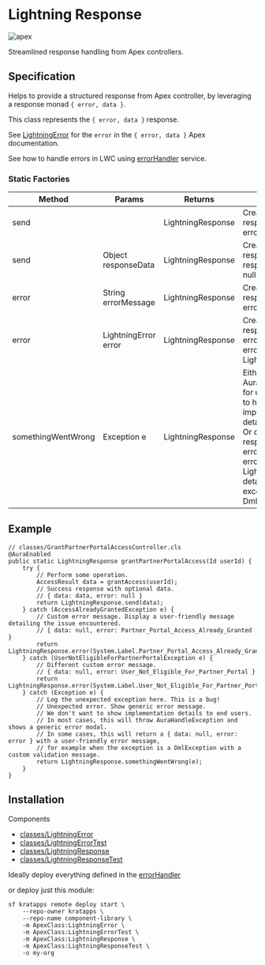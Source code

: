 # Lightning Response

![apex](https://img.shields.io/badge/Apex-service-darkblue)

Streamlined response handling from Apex controllers.

## Specification

Helps to provide a structured response from Apex controller, by leveraging a
response monad `{ error, data }`.

This class represents the `{ error, data }` response.

See [LightningError](lightning-error.md) for the `error` in the
`{ error, data }` Apex documentation.

See how to handle errors in LWC using [errorHandler](error-handler.md) service.

### Static Factories

| Method             | Params               | Returns           | Description                                                                                                                                                                                                                                                       |
| ------------------ | -------------------- | ----------------- | ----------------------------------------------------------------------------------------------------------------------------------------------------------------------------------------------------------------------------------------------------------------- |
| send               |                      | LightningResponse | Create successful response { data: 'ok', error: null }                                                                                                                                                                                                            |
| send               | Object responseData  | LightningResponse | Create successful response { data: responseData, error: null }                                                                                                                                                                                                    |
| error              | String errorMessage  | LightningResponse | Create error response { data: null, error: errorMessage }                                                                                                                                                                                                         |
| error              | LightningError error | LightningResponse | Create error response { data: null, error: error } where error is a structured LightningError.                                                                                                                                                                    |
| somethingWentWrong | Exception e          | LightningResponse | Either throws AuraHandleException for unknown issues to hide the implementation details to end users. Or creates error response { data: null, error: error } where error is a structured LightningError with details from specific exceptions, like DmlException. |

## Example

```apex
// classes/GrantPartnerPortalAccessController.cls
@AuraEnabled
public static LightningResponse grantPartnerPortalAccess(Id userId) {
    try {
        // Perform some operation.
        AccessResult data = grantAccess(userId);
        // Success response with optional data.
        // { data: data, error: null }
        return LightningResponse.send(data);
    } catch (AccessAlreadyGrantedException e) {
        // Custom error message. Display a user-friendly message detailing the issue encountered.
        // { data: null, error: Partner_Portal_Access_Already_Granted }
        return LightningResponse.error(System.Label.Partner_Portal_Access_Already_Granted);
    } catch (UserNotEligibleForPartnerPortalException e) {
        // Different custom error message.
        // { data: null, error: User_Not_Eligible_For_Partner_Portal }
        return LightningResponse.error(System.Label.User_Not_Eligible_For_Partner_Portal);
    } catch (Exception e) {
        // Log the unexpected exception here. This is a bug!
        // Unexpected error. Show generic error message.
        // We don't want to show implementation details to end users.
        // In most cases, this will throw AuraHandleException and shows a generic error modal.
        // In some cases, this will return a { data: null, error: error } with a user-friendly error message,
        // for example when the exception is a DmlException with a custom validation message.
        return LightningResponse.somethingWentWrong(e);
    }
}
```

## Installation

Components

-   [classes/LightningError](https://github.com/kratapps/component-library/blob/main/src/library/classes/LightningError.cls)
-   [classes/LightningErrorTest](https://github.com/kratapps/component-library/blob/main/src/library/classes/LightningErrorTest.cls)
-   [classes/LightningResponse](https://github.com/kratapps/component-library/blob/main/src/library/classes/LightningResponse.cls)
-   [classes/LightningResponseTest](https://github.com/kratapps/component-library/blob/main/src/library/classes/LightningResponseTest.cls)

Ideally deploy everything defined in the [errorHandler](error-handler.md)

or deploy just this module:

```shell
sf kratapps remote deploy start \
    --repo-owner kratapps \
    --repo-name component-library \
    -m ApexClass:LightningError \
    -m ApexClass:LightningErrorTest \
    -m ApexClass:LightningResponse \
    -m ApexClass:LightningResponseTest \
    -o my-org
```
